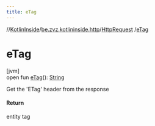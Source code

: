 ```yaml
---
title: eTag
---
```

//[KotlinInside](../../../index.html)/[be.zvz.kotlininside.http](../index.html)/[HttpRequest](index.html)
/[eTag](e-tag.html)

# eTag

[jvm]\
open fun [eTag](e-tag.html)(): [String](https://docs.oracle.com/javase/7/docs/api/java/lang/String.html)

Get the 'ETag' header from the response

#### Return

entity tag




